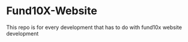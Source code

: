 # Fund10X-Website
This repo is for every development that has to do with fund10x website development
